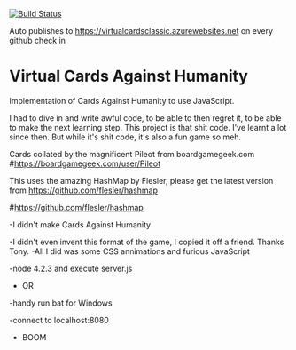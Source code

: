 [![Build Status](https://matthewcocks.visualstudio.com/AWCards/_apis/build/status/PunkUnicorn.VirtualCards?branchName=master)](https://matthewcocks.visualstudio.com/AWCards/_build/latest?definitionId=5&branchName=master)

Auto publishes to https://virtualcardsclassic.azurewebsites.net on every github check in

# Virtual Cards Against Humanity
Implementation of Cards Against Humanity to use JavaScript. 

I had to dive in and write awful code, to be able to then regret it, to be able to make the next learning step. This project is that shit code. I've learnt a lot since then. But while it's shit code, it's also a fun game so meh.

Cards collated by the magnificent Pileot from boardgamegeek.com
#https://boardgamegeek.com/user/Pileot

This uses the amazing HashMap by Flesler, please get the latest version from
https://github.com/flesler/hashmap

#https://github.com/flesler/hashmap

-I didn't make Cards Against Humanity

-I didn't even invent this format of the game, I copied it off a friend. Thanks Tony. 
-All I did was some CSS annimations and furious JavaScript

-node 4.2.3 and execute server.js

- OR

-handy run.bat for Windows

-connect to localhost:8080 
 - BOOM
